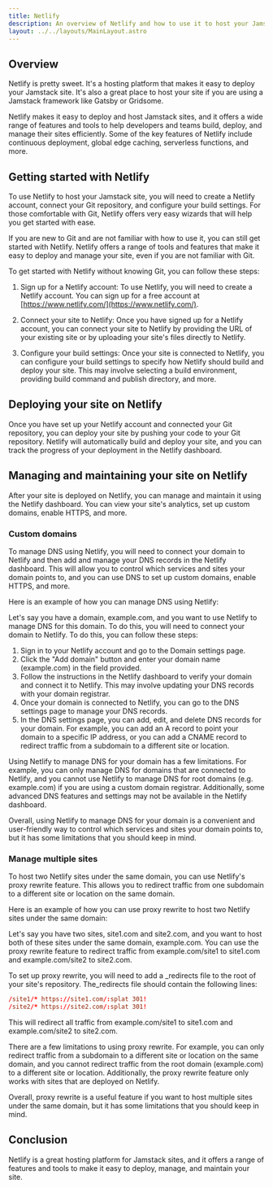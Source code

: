 ```yaml
---
title: Netlify
description: An overview of Netlify and how to use it to host your Jamstack site.
layout: ../../layouts/MainLayout.astro
---
```


## Overview

Netlify is pretty sweet. It's a hosting platform that makes it easy to deploy your Jamstack site. It's also a great place to host your site if you are using a Jamstack framework like Gatsby or Gridsome.

Netlify makes it easy to deploy and host Jamstack sites, and it offers a wide range of features and tools to help developers and teams build, deploy, and manage their sites efficiently. Some of the key features of Netlify include continuous deployment, global edge caching, serverless functions, and more.

## Getting started with Netlify

To use Netlify to host your Jamstack site, you will need to create a Netlify account, connect your Git repository, and configure your build settings. For those comfortable with Git, Netlify offers very easy wizards that will help you get started with ease.

If you are new to Git and are not familiar with how to use it, you can still get started with Netlify. Netlify offers a range of tools and features that make it easy to deploy and manage your site, even if you are not familiar with Git.

To get started with Netlify without knowing Git, you can follow these steps:

1. Sign up for a Netlify account: To use Netlify, you will need to create a Netlify account. You can sign up for a free account at [https://www.netlify.com/](https://www.netlify.com/).

2. Connect your site to Netlify: Once you have signed up for a Netlify account, you can connect your site to Netlify by providing the URL of your existing site or by uploading your site's files directly to Netlify.

3. Configure your build settings: Once your site is connected to Netlify, you can configure your build settings to specify how Netlify should build and deploy your site. This may involve selecting a build environment, providing build command and publish directory, and more.

## Deploying your site on Netlify

Once you have set up your Netlify account and connected your Git repository, you can deploy your site by pushing your code to your Git repository. Netlify will automatically build and deploy your site, and you can track the progress of your deployment in the Netlify dashboard.

## Managing and maintaining your site on Netlify

After your site is deployed on Netlify, you can manage and maintain it using the Netlify dashboard. You can view your site's analytics, set up custom domains, enable HTTPS, and more.

### Custom domains

To manage DNS using Netlify, you will need to connect your domain to Netlify and then add and manage your DNS records in the Netlify dashboard. This will allow you to control which services and sites your domain points to, and you can use DNS to set up custom domains, enable HTTPS, and more.

Here is an example of how you can manage DNS using Netlify:

Let's say you have a domain, example.com, and you want to use Netlify to manage DNS for this domain. To do this, you will need to connect your domain to Netlify. To do this, you can follow these steps:

1. Sign in to your Netlify account and go to the Domain settings page.
2. Click the "Add domain" button and enter your domain name (example.com) in the field provided.
3. Follow the instructions in the Netlify dashboard to verify your domain and connect it to Netlify. This may involve updating your DNS records with your domain registrar.
4. Once your domain is connected to Netlify, you can go to the DNS settings page to manage your DNS records.
5. In the DNS settings page, you can add, edit, and delete DNS records for your domain. For example, you can add an A record to point your domain to a specific IP address, or you can add a CNAME record to redirect traffic from a subdomain to a different site or location.

Using Netlify to manage DNS for your domain has a few limitations. For example, you can only manage DNS for domains that are connected to Netlify, and you cannot use Netlify to manage DNS for root domains (e.g. example.com) if you are using a custom domain registrar. Additionally, some advanced DNS features and settings may not be available in the Netlify dashboard.

Overall, using Netlify to manage DNS for your domain is a convenient and user-friendly way to control which services and sites your domain points to, but it has some limitations that you should keep in mind.

### Manage multiple sites

To host two Netlify sites under the same domain, you can use Netlify's proxy rewrite feature. This allows you to redirect traffic from one subdomain to a different site or location on the same domain.

Here is an example of how you can use proxy rewrite to host two Netlify sites under the same domain:

Let's say you have two sites, site1.com and site2.com, and you want to host both of these sites under the same domain, example.com. You can use the proxy rewrite feature to redirect traffic from example.com/site1 to site1.com and example.com/site2 to site2.com.

To set up proxy rewrite, you will need to add a \_redirects file to the root of your site's repository. The_redirects file should contain the following lines:

```toml
/site1/* https://site1.com/:splat 301!
/site2/* https://site2.com/:splat 301!
```

This will redirect all traffic from example.com/site1 to site1.com and example.com/site2 to site2.com.

There are a few limitations to using proxy rewrite. For example, you can only redirect traffic from a subdomain to a different site or location on the same domain, and you cannot redirect traffic from the root domain (example.com) to a different site or location. Additionally, the proxy rewrite feature only works with sites that are deployed on Netlify.

Overall, proxy rewrite is a useful feature if you want to host multiple sites under the same domain, but it has some limitations that you should keep in mind.

## Conclusion

Netlify is a great hosting platform for Jamstack sites, and it offers a range of features and tools to make it easy to deploy, manage, and maintain your site.
